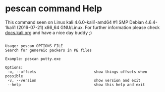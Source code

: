 # pescan command Help
 
 This command seen on Linux kali 4.6.0-kali1-amd64 #1 SMP Debian 4.6.4-1kali1 (2016-07-21) x86_64 GNU/Linux. For further information please check [docs.kali.org](docs.kali.org) and have a nice day buddy ;) 

~~~

Usage: pescan OPTIONS FILE
Search for genereic packers in PE files

Example: pescan putty.exe

Options:
 -o, --offsets                          show things offsets when possible
 -v, --version                          show version and exit
 --help                                 show this help and exit

~~~
